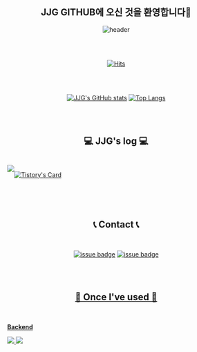 <div align="center">

## JJG GITHUB에 오신 것을 환영합니다🙌

![header](https://capsule-render.vercel.app/api?type=rounded&color=auto&height=180&text=JJG's%20GITHUB👋&animation=twinkling&fontSize=50&fontAlignY=50&descAlign=70.&descAlignY=44)

<br/>
<br/>

[![Hits](https://hits.seeyoufarm.com/api/count/incr/badge.svg?url=https%3A%2F%2Fgithub.com%2FJinGyeol&count_bg=%2379C83D&title_bg=%23CFCFCF&icon=&icon_color=%23E7E7E7&title=GITHUB&edge_flat=false)](https://hits.seeyoufarm.com)

<br/>
<br/>

[![JJG's GitHub stats](https://github-readme-stats.vercel.app/api?username=JinGyeol&include_all_commits=true&show_icons=true&theme=cobalt)](https://github.com/bi-sz/github-readme-stats)</a>
[![Top Langs](https://github-readme-stats.vercel.app/api/top-langs/?username=JinGyeol&layout=compact)](https://github.com/anuraghazra/github-readme-stats)

<br/>
<br/>

## 💻 JJG's log 💻

<br/>

<div style="display:flex; flex-direction:row;">
    <a href="https://energyblus20216.tistory.com/">
        <img src="https://img.shields.io/badge/
        Tistory-000000?style=for-the-badge&logo=Tistory&logoColor=white"> 
    </a>
  
[![Tistory's Card](https://github-readme-tistory-card.vercel.app/api?name=energyblus20216)](https://energyblus20216.tistory.com/)
</div><br>

<br/>
<br/>

## 📞 Contact 📞

<br/>

<a href="mailto:jangjingyeol@gmail.com">![issue badge](https://img.shields.io/badge/Gmail-EA4335?style=for-the-badge&logo=Gmail&logoColor=white)</a>
<a href="https://open.kakao.com/o/sKkQZLYf">![issue badge](https://img.shields.io/badge/KakaoTalk-FFCD00?style=for-the-badge&logoColor=black&logo=KakaoTalk)

<br/>
<br/>

## 🔨 Once I've used 🔨

<br/>

<div style="display:flex; flex-direction:column; align-items:flex-start;">
    <!-- Backend -->
    <p><strong>Backend</strong></p>
    <div>
        <img src="https://img.shields.io/badge/Java-007396?style=for-the-badge&logo=Java&logoColor=white"> 
        <img src="https://img.shields.io/badge/Spring Boot-6DB33F?style=for-the-badge&logo=spring boot&logoColor=white"> 
    </div>
</div><br>
</div>

